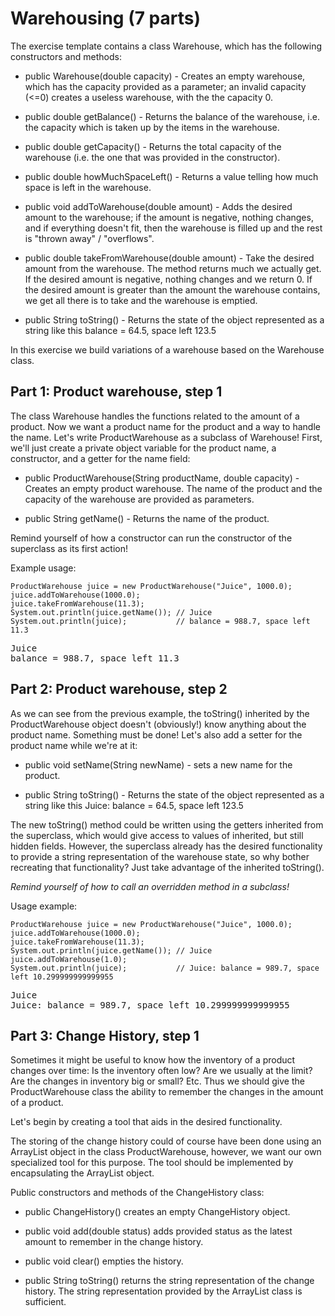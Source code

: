 # Warehousing (7 parts)

The exercise template contains a class Warehouse, which has the following constructors and methods:

- public Warehouse(double capacity) - Creates an empty warehouse, which has the capacity provided as a parameter; an 
invalid capacity (<=0) creates a useless warehouse, with the the capacity 0.

- public double getBalance() - Returns the balance of the warehouse, i.e. the capacity which is taken up by the items 
in the warehouse.

- public double getCapacity() - Returns the total capacity of the warehouse (i.e. the one that was provided in the 
constructor).

- public double howMuchSpaceLeft() - Returns a value telling how much space is left in the warehouse.

- public void addToWarehouse(double amount) - Adds the desired amount to the warehouse; if the amount is negative, 
nothing changes, and if everything doesn't fit, then the warehouse is filled up and the rest is "thrown away" / "overflows".

- public double takeFromWarehouse(double amount) - Take the desired amount from the warehouse. The method returns 
much we actually get. If the desired amount is negative, nothing changes and we return 0. If the desired amount is greater than the amount the warehouse contains, we get all there is to take and the warehouse is emptied.

- public String toString() - Returns the state of the object represented as a string like this balance = 64.5, space 
left 123.5

In this exercise we build variations of a warehouse based on the Warehouse class.

## Part 1: Product warehouse, step 1

The class Warehouse handles the functions related to the amount of a product. Now we want a product name for the product and a way to handle the name. Let's write ProductWarehouse as a subclass of Warehouse! First, we'll just create a private object variable for the product name, a constructor, and a getter for the name field:

- public ProductWarehouse(String productName, double capacity) - Creates an empty product warehouse. The name of the 
product and the capacity of the warehouse are provided as parameters.

- public String getName() - Returns the name of the product.

Remind yourself of how a constructor can run the constructor of the superclass as its first action!

Example usage:

```
ProductWarehouse juice = new ProductWarehouse("Juice", 1000.0);
juice.addToWarehouse(1000.0);
juice.takeFromWarehouse(11.3);
System.out.println(juice.getName()); // Juice
System.out.println(juice);           // balance = 988.7, space left 11.3
```

<pre>
Juice
balance = 988.7, space left 11.3
</pre>

## Part 2: Product warehouse, step 2
As we can see from the previous example, the toString() inherited by the ProductWarehouse object doesn't (obviously!) know anything about the product name. Something must be done! Let's also add a setter for the product name while we're at it:


- public void setName(String newName) - sets a new name for the product.

- public String toString() - Returns the state of the object represented as a string like this Juice: balance = 64.5, 
space left 123.5

The new toString() method could be written using the getters inherited from the superclass, which would give access to values of inherited, but still hidden fields. However, the superclass already has the desired functionality to provide a string representation of the warehouse state, so why bother recreating that functionality? Just take advantage of the inherited toString().

*Remind yourself of how to call an overridden method in a subclass!*

Usage example:

```
ProductWarehouse juice = new ProductWarehouse("Juice", 1000.0);
juice.addToWarehouse(1000.0);
juice.takeFromWarehouse(11.3);
System.out.println(juice.getName()); // Juice
juice.addToWarehouse(1.0);
System.out.println(juice);           // Juice: balance = 989.7, space left 10.299999999999955
```

<pre>
Juice
Juice: balance = 989.7, space left 10.299999999999955
</pre>

## Part 3: Change History, step 1
Sometimes it might be useful to know how the inventory of a product changes over time: Is the inventory often low? Are we usually at the limit? Are the changes in inventory big or small? Etc. Thus we should give the ProductWarehouse class the ability to remember the changes in the amount of a product.

Let's begin by creating a tool that aids in the desired functionality.

The storing of the change history could of course have been done using an ArrayList<Double> object in the class ProductWarehouse, however, we want our own specialized tool for this purpose. The tool should be implemented by encapsulating the ArrayList<Double> object.

Public constructors and methods of the ChangeHistory class:

- public ChangeHistory() creates an empty ChangeHistory object.

- public void add(double status) adds provided status as the latest amount to remember in the change history.

- public void clear() empties the history.

- public String toString() returns the string representation of the change history. The string representation 
provided by the ArrayList class is sufficient.
